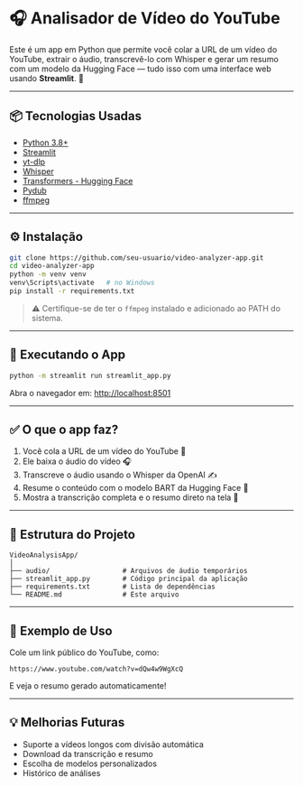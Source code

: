 # 🎧 Analisador de Vídeo do YouTube

Este é um app em Python que permite você colar a URL de um vídeo do YouTube, extrair o áudio, transcrevê-lo com Whisper e gerar um resumo com um modelo da 
Hugging Face — tudo isso com uma interface web usando **Streamlit**. 🚀

---

## 📦 Tecnologias Usadas

- [Python 3.8+](https://www.python.org/)
- [Streamlit](https://streamlit.io/)
- [yt-dlp](https://github.com/yt-dlp/yt-dlp)
- [Whisper](https://github.com/openai/whisper)
- [Transformers - Hugging Face](https://huggingface.co/)
- [Pydub](https://github.com/jiaaro/pydub)
- [ffmpeg](https://ffmpeg.org/)

---

## ⚙️ Instalação

```bash
git clone https://github.com/seu-usuario/video-analyzer-app.git
cd video-analyzer-app
python -m venv venv
venv\Scripts\activate   # no Windows
pip install -r requirements.txt
```

> ⚠️ Certifique-se de ter o `ffmpeg` instalado e adicionado ao PATH do sistema.

---

## 🧠 Executando o App

```bash
python -m streamlit run streamlit_app.py
```

Abra o navegador em: [http://localhost:8501](http://localhost:8501)

---

## ✅ O que o app faz?

1. Você cola a URL de um vídeo do YouTube 🎥  
2. Ele baixa o áudio do vídeo 🎧  
3. Transcreve o áudio usando o Whisper da OpenAI ✍️  
4. Resume o conteúdo com o modelo BART da Hugging Face 📌  
5. Mostra a transcrição completa e o resumo direto na tela 💬

---

## 📁 Estrutura do Projeto

```
VideoAnalysisApp/
│
├── audio/                  # Arquivos de áudio temporários
├── streamlit_app.py        # Código principal da aplicação
├── requirements.txt        # Lista de dependências
└── README.md               # Este arquivo
```

---

## 📌 Exemplo de Uso

Cole um link público do YouTube, como:

```
https://www.youtube.com/watch?v=dQw4w9WgXcQ
```

E veja o resumo gerado automaticamente!

---

## 💡 Melhorias Futuras

- Suporte a vídeos longos com divisão automática
- Download da transcrição e resumo
- Escolha de modelos personalizados
- Histórico de análises

